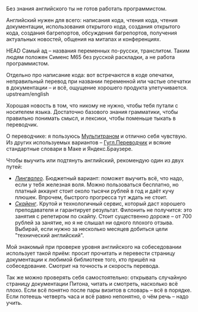 Без знания английского ты не готов работать программистом.

Английский нужен для всего: написания кода, чтения кода, чтения документации,
использования открытого кода, создания открытого кода, создания багрепортов,
обсуждения багрепортов, получения актуальных новостей, общения на митапах и конференциях.

 HEAD
Самый ад – названия переменных по-русски, транслитом. Таким людям положен Сименс М65 без русской раскладки, а не работа
программистом.

Отдельно про написание кода: вот встречаются в коде опечатки, неправильный перевод при названии переменной
или частые опечатки в документации – и всё, ощущение хорошего продукта улетучивается.
 upstream/english

Хорошая новость в том, что никому не нужно, чтобы тебя путали с носителем языка. Достаточно базового знания грамматики,
чтобы правильно понимать смысл, и лексики, чтобы поменьше тыкать в переводчик.

О переводчике: я пользуюсь [Мультитраном](http://www.multitran.ru/) и отлично себя чувствую.
Из других используемых вариантов – [Гугл.Переводчик](https://translate.google.ru/) и всякие стандартные словари в Маке
и Яндекс.Браузере.

Чтобы выучить или подтянуть английский, рекомендую один из двух путей:

- *[Лингвалео](https://lingualeo.com/)*. Бюджетный вариант: поможет выучить всё, что надо, если у тебя железная воля.
Можно пользоваться бесплатно, но платный аккаунт стоит около тысячи рублей в год и даёт кучу плюшек. Впрочем,
быстрого прогресса тут ждать не стоит.
- *[Скайенг](http://skyeng.ru/)*. Крутой и технологичный сервис, который даст хорошего преподавателя и 
гарантирует результат. Филонить не получится: это занятия с репетиром по скайпу.
Стоит существенно дороже – от 700 рублей за занятие, но я не слышал ни одного плохого отзыва.
Выбирай, если нужно за несколько месяцев добиться цели "технический английский".

Мой знакомый при проверке уровня английского на собеседовании использует такой приём: просит прочитать и
перевести страницу документации к любимой библиотеке того, кто пришёл на собеседование.
Смотрит на точность и скорость перевода.

Так же можно проверять себя самостоятельно: открывать случайную страницу документации Питона, читать
и смотреть, насколько всё плохо. Если всё понятно после пары визитов в словарь – всё в порядке.
Если потеешь четверть часа и всё равно непонятно, о чём речь – надо учить.
